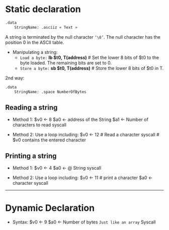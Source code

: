 # Static declaration
```py
.data
	StringName: .asciiz « Text »
```
A string is terminated by the null character `‘\0’`. The null character has the position 0 in the ASCII table.

- Manipulating a string:
	- `Load a byte:` **lb $t0, T(address)** # Set the lower 8 bits of $t0 to the byte loaded. The remaining bits are set to 0.
	- `Store a byte:` **sb $t0, T(address)** # Store the lower 8 bits of $t0 in T.

2nd way:
```py
.data
	StringName: .space NumberOfBytes
```

## Reading a string
- Method 1:
\$v0 <- 8
\$a0 <- address of the String
\$a1 <- Number of characters to read syscall

- Method 2:
Use a loop including:
$v0 <- 12 # Read a character
syscall # $v0 contains the entered character

## Printing a string
- Method 1:
\$v0 <- 4
\$a0 <- @ String
syscall

- Method 2:
Use a loop including:
\$v0 <- 11 # print a character
\$a0 <- character
syscall 

--- 
# Dynamic Declaration
- Syntax:
	\$v0 <- 9
	\$a0 <- Number of bytes `Just like an array`
	Syscall